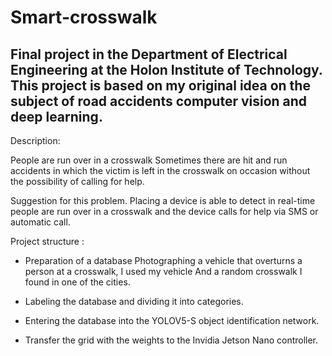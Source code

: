 # Smart-crosswalk

Final project in the Department of Electrical Engineering at the Holon Institute of Technology. This project is based on my original idea on the subject of road accidents computer vision and deep learning.
---------------------------------------------------------------------------------------------------------------------------------
  Description:
  
  People are run over in a crosswalk Sometimes there are hit and run accidents in which the victim is left in the 
  crosswalk on occasion without the possibility of calling for help.

  Suggestion for this problem.
  Placing a device is able to detect in real-time people are run over in a crosswalk and the device calls
  for help via SMS or automatic call.


 Project structure : 
* Preparation of a database Photographing a vehicle that overturns a person at a crosswalk, I used my vehicle And a random crosswalk I found in one of the cities.

* Labeling the database and dividing it into categories.

* Entering the database into the YOLOV5-S object identification network.

* Transfer the grid with the weights to the Invidia Jetson Nano controller.
